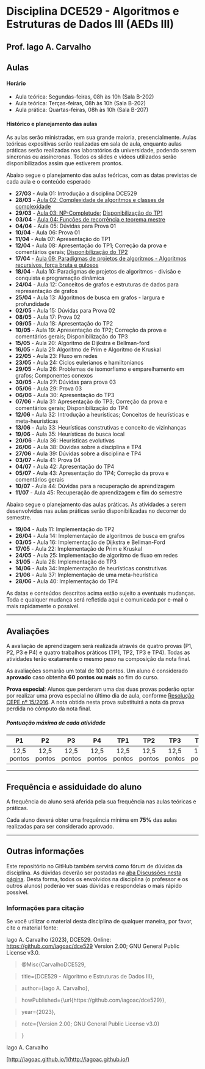 
# Disciplina DCE529 - Algoritmos e Estruturas de Dados III (AEDs III)

  

## Prof. Iago A. Carvalho

## Aulas

#### Horário

- Aula teórica: Segundas-feiras, 08h às 10h (Sala B-202)
- Aula teórica: Terças-feiras, 08h às 10h (Sala B-202)
- Aula prática: Quartas-feiras, 08h às 10h (Sala B-207)

#### Histórico e planejamento das aulas

As aulas serão ministradas, em sua grande maioria, presencialmente. Aulas teóricas expositivas serão realizadas em sala de aula, enquanto aulas práticas serão realizadas nos laboratórios da universidade, podendo serem síncronas ou assíncronas. Todos os slides e vídeos utilizados serão disponibilizados assim que estiverem prontos.  

Abaixo segue o planejamento das aulas teóricas, com as datas previstas de cada aula e o conteúdo esperado

-  **27/03** - Aula 01: Introdução a disciplina DCE529
-  **28/03** - [Aula 02: Complexidade de algoritmos e classes de complexidade](https://github.com/iagoac/dce529/blob/main/slides/aula_02.pdf)
-  **29/03** - [Aula 03: NP-Completude](https://github.com/iagoac/dce529/blob/main/slides/aula_03.pdf); [Disponibilização do TP1](https://github.com/iagoac/dce529/tree/main/trabalhos/tp_01)
-  **03/04** - [Aula 04: Funções de recorrência e teorema mestre](https://github.com/iagoac/dce529/blob/main/slides/aula_04.pdf)
-  **04/04** - Aula 05: Dúvidas para Prova 01
-  **10/04** - Aula 06: Prova 01
-  **11/04** - Aula 07: Apresentação do TP1
-  **12/04** - Aula 08: Apresentação do TP1; Correção da prova e comentários gerais; [Disponibilização do TP2](https://github.com/iagoac/dce529/tree/main/trabalhos/tp_02)
-  **17/04** - [Aula 09: Paradigmas de projetos de algoritmos - Algoritmos recursivos, força bruta e gulosos](https://github.com/iagoac/dce529/blob/main/slides/aula_09.pdf)
-  **18/04** - Aula 10: Paradigmas de projetos de algoritmos - divisão e conquista e programação dinâmica
-  **24/04** - Aula 12: Conceitos de grafos e estruturas de dados para representação de grafos
-  **25/04** - Aula 13: Algoritmos de busca em grafos - largura e profundidade
-  **02/05** - Aula 15: Dúvidas para Prova 02
-  **08/05** - Aula 17: Prova 02
-  **09/05** - Aula 18: Apresentação do TP2
-  **10/05** - Aula 19: Apresentação do TP2; Correção da prova e comentários gerais; Disponibilização do TP3
-  **15/05** - Aula 20: Algoritmo de Dijkstra e Bellman-ford
-  **16/05** - Aula 21: Algoritmo de Prim e Algoritmo de Kruskal
-  **22/05** - Aula 23: Fluxo em redes
-  **23/05** - Aula 24: Ciclos eulerianos e hamiltonianos
-  **29/05** - Aula 26: Problemas de isomorfismo e emparelhamento em grafos; Componentes conexos
-  **30/05** - Aula 27: Dúvidas para prova 03
-  **05/06** - Aula 29: Prova 03
-  **06/06** - Aula 30: Apresentação do TP3
-  **07/06** - Aula 31: Apresentação do TP3; Correção da prova e comentários gerais; Disponibilização do TP4
-  **12/06** - Aula 32: Introdução a heurísticas; Conceitos de heurísticas e meta-heurísticas
-  **13/06** - Aula 33: Heurísticas construtivas e conceito de vizinhanças
-  **19/06** - Aula 35: Heurísticas de busca local
-  **20/06** - Aula 36: Heurísticas evolutivas
-  **26/06** - Aula 38: Dúvidas sobre a disciplina e TP4
-  **27/06** - Aula 39: Dúvidas sobre a disciplina e TP4
-  **03/07** - Aula 41: Prova 04
-  **04/07** - Aula 42: Apresentação do TP4
-  **05/07** - Aula 43: Apresentação do TP4; Correção da prova e comentários gerais
-  **10/07** - Aula 44: Dúvidas para a recuperação de aprendizagem
-  **11/07** - Aula 45: Recuperação de aprendizagem e fim do semestre

Abaixo segue o planejamento das aulas práticas. As atividades a serem desenvolvidas nas aulas práticas serão disponibilizadas no decorrer do semestre.

-  **19/04** - Aula 11: Implementação do TP2
-  **26/04** - Aula 14: Implementação de algoritmos de busca em grafos
-  **03/05** - Aula 16: Implementação de Dijkstra e Bellman-Ford
-  **17/05** - Aula 22: Implementação de Prim e Kruskal
-  **24/05** - Aula 25: Implementação de algoritmo de fluxo em redes
-  **31/05** - Aula 28: Implementação do TP3
-  **14/06** - Aula 34: Implementação de heurísticas construtivas
-  **21/06** - Aula 37: Implementação de uma meta-heurística
-  **28/06** - Aula 40: Implementação do TP4

As datas e conteúdos descritos acima estão sujeito a eventuais mudanças. Toda e qualquer mudança será refletida aqui e comunicada por e-mail o mais rapidamente o possível.

---

## Avaliações

A avaliação de aprendizagem será realizada através de quatro provas (P1, P2, P3 e P4) e quatro trabalhos práticos (TP1, TP2, TP3 e TP4). Todas as atividades terão exatamente o mesmo peso na composição da nota final.
  
As avaliações somarão um total de 100 pontos. Um aluno é considerado **aprovado** caso obtenha **60 pontos ou mais** ao fim do curso.

**Prova especial**: Alunos que perderam uma das duas provas poderão optar por realizar uma prova especial no último dia de aula, conforme [Resolução CEPE nº 15/2016](https://www.unifal-mg.edu.br/portal/wp-content/uploads/sites/52/2019/07/15-2016-aprova-Reg.-Geral-Cursos-de-gradua%C3%A7%C3%A3o-11935-8-alterada-pela-016-2019-vide-res-020-2019.pdf  "Resolução CEPE nº 15/2016"). A nota obtida nesta prova substituirá a nota da prova perdida no cômputo da nota final.

##### Pontuação máxima de cada atividade

| P1 | P2 | P3 | P4 | TP1 | TP2 | TP3 | TP4 |
| :------------: | :------------: | :------------: | :------------: | :------------: | :------------: | :------------: | :------------: |
| 12,5 pontos | 12,5 pontos | 12,5 pontos | 12,5 pontos | 12,5 pontos | 12,5 pontos | 12,5 pontos | 12,5 pontos|

---

## Frequência e assiduidade do aluno

  

A frequência do aluno será aferida pela sua frequência nas aulas teóricas e práticas.

Cada aluno deverá obter uma frequência mínima em **75%** das aulas realizadas para ser considerado aprovado.

---


## Outras informações

  

Este repositório no GitHub também servirá como fórum de dúvidas da disciplina. As dúvidas deverão ser postadas na [aba Discussões nesta página](https://github.com/iagoac/dce529/discussions). Desta forma, todos os envolvidos na disciplina (o professor e os outros alunos) poderão ver suas dúvidas e respondelas o mais rápido possível.

  

### Informações para citação

  

Se você utilizar o material desta disciplina de qualquer maneira, por favor, cite o material fonte:

  

Iago A. Carvalho (2023), DCE529. Online: https://github.com/iagoac/dce529 Version 2.00; GNU General Public License v3.0.

  
  

> @Misc{CarvalhoDCE529,
 
> title={DCE529 - Algoritmo e Estruturas de Dados III},
 
> author={Iago A. Carvalho},
 
> howPublished={\url{https&#58;//github\.com/iagoac/dce529}},
 
> year={2023},

> note={Version 2.00; GNU General Public License v3.0}

> }

  
  

Iago A. Carvalho

[http://iagoac.github.io/](http://iagoac.github.io/)
